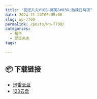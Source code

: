 ```yaml
---
title: "昆廷夫夫V108-爆笑&#038;熱辣日與夜"
date: 2024-11-24T00:05:00
slug: wp-7700
permalink: /posts/wp-7700/
categories:
  - 精华
  - 昆廷夫夫
tags:

---
```




## 📦 下载链接
- [迅雷云盘](https://blziyuan21.com/pay-download/7700?key=5e67d7bfb8&down_id=0)
- [123云盘](https://blziyuan21.com/pay-download/7700?key=5e67d7bfb8&down_id=1)

